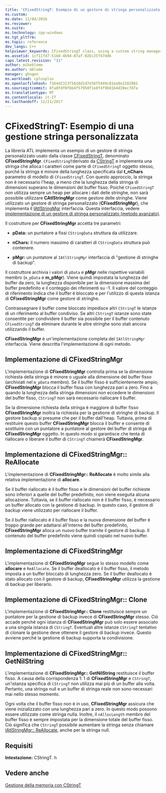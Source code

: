 ```yaml
---
title: 'CFixedStringT: Esempio di un gestore di stringa personalizzato | Documenti Microsoft'
ms.custom: 
ms.date: 11/04/2016
ms.reviewer: 
ms.suite: 
ms.technology: cpp-windows
ms.tgt_pltfrm: 
ms.topic: reference
dev_langs: C++
helpviewer_keywords: CFixedStringT class, using a custom string manager
ms.assetid: 1cf11fd7-51b8-4b94-87af-02bc25f47dd6
caps.latest.revision: "11"
author: mikeblome
ms.author: mblome
manager: ghogen
ms.workload: cplusplus
ms.openlocfilehash: 7164d2313f5610d1d7e56f5449c81ea9e2282981
ms.sourcegitcommit: 8fa8fdf0fbb4f57950f1e8f4f9b81b4d39ec7d7a
ms.translationtype: MT
ms.contentlocale: it-IT
ms.lasthandoff: 12/21/2017
---
```

# <a name="cfixedstringt-example-of-a-custom-string-manager"></a>CFixedStringT: Esempio di una gestione stringa personalizzata
La libreria ATL implementa un esempio di un gestore di stringa personalizzato usato dalla classe [CFixedStringT](../atl-mfc-shared/reference/cfixedstringt-class.md), denominato **CFixedStringMgr**. `CFixedStringT`derivato da [CStringT](../atl-mfc-shared/reference/cstringt-class.md) e implementa una stringa che alloca i caratteri come parte di `CFixedStringT` oggetto stesso, purché la stringa è minore della lunghezza specificata dal **t_nChars** parametro di modello di `CFixedStringT`. Con questo approccio, la stringa non è necessario l'heap, a meno che la lunghezza della stringa di dimensioni superano le dimensioni del buffer fisso. Poiché `CFixedStringT` non utilizza sempre un heap per allocare i dati delle stringhe, non sarà possibile utilizzare **CAtlStringMgr** come gestore delle stringhe. Viene utilizzato un gestore di stringa personalizzato (**CFixedStringMgr**), che implementa il [IAtlStringMgr](../atl-mfc-shared/reference/iatlstringmgr-class.md) interfaccia. Questa interfaccia, vedere [implementazione di un gestore di stringa personalizzato (metodo avanzato)](../atl-mfc-shared/implementation-of-a-custom-string-manager-advanced-method.md).  
  
 Il costruttore per **CFixedStringMgr** accetta tre parametri:  
  
-   **pData:** un puntatore a fissi `CStringData` struttura da utilizzare.  
  
-   **nChars:** il numero massimo di caratteri di `CStringData` struttura può contenere.  
  
-   **pMgr:** un puntatore al `IAtlStringMgr` interfaccia di "gestione di stringhe di backup".  
  
 Il costruttore archivia i valori di `pData` e **pMgr** nelle rispettive variabili membro (`m_pData` e **m_pMgr**). Viene quindi impostata la lunghezza del buffer da zero, la lunghezza disponibile per la dimensione massima del buffer predefinito e il conteggio dei riferimenti su -1. Il valore del conteggio di riferimento indica che il buffer è bloccato e per l'utilizzo di questa istanza di **CFixedStringMgr** come gestore di stringhe.  
  
 Contrassegnare il buffer come bloccato impedisce altri `CStringT` le istanze di un riferimento al buffer condiviso. Se altri `CStringT` istanze sono state consentite per condividere il buffer sia possibile per il buffer contenuto `CFixedStringT` da eliminare durante le altre stringhe sono stati ancora utilizzando il buffer.  
  
 **CFixedStringMgr** è un'implementazione completa del `IAtlStringMgr` interfaccia. Viene descritta l'implementazione di ogni metodo.  
  
## <a name="implementation-of-cfixedstringmgrallocate"></a>Implementazione di CFixedStringMgr  
 L'implementazione di **CFixedStringMgr** controlla prima se la dimensione richiesta della stringa è minore o uguale alla dimensione del buffer fisso (archiviati nel `m_pData` membro). Se il buffer fisso è sufficientemente ampio, **CFixedStringMgr** blocca il buffer fissa con lunghezza pari a zero. Fino a quando la lunghezza della stringa dimensioni non eccedere le dimensioni del buffer fisso, `CStringT` non sarà necessario riallocare il buffer.  
  
 Se la dimensione richiesta della stringa è maggiore di buffer fisso **CFixedStringMgr** inoltra la richiesta per la gestione di stringhe di backup. Il gestore backup si presume che per il buffer dall'heap. Tuttavia, prima di restituire questo buffer **CFixedStringMgr** blocca il buffer e consente di sostituire con un puntatore a puntatore al gestore del buffer di stringa di **CFixedStringMgr** oggetto. In questo modo si garantisce che tenta di riallocare o liberare il buffer di `CStringT` chiamerà **CFixedStringMgr**.  
  
## <a name="implementation-of-cfixedstringmgrreallocate"></a>Implementazione di CFixedStringMgr:: ReAllocate  
 L'implementazione di **CFixedStringMgr:: ReAllocate** è molto simile alla relativa implementazione di **allocare**.  
  
 Se il buffer riallocato è il buffer fisso e le dimensioni del buffer richieste sono inferiori a quelle del buffer predefinito, non viene eseguita alcuna allocazione. Tuttavia, se il buffer riallocato non è il buffer fisso, è necessario un buffer allocato con la gestione di backup. In questo caso, il gestore di backup viene utilizzato per riallocare il buffer.  
  
 Se il buffer riallocato è il buffer fisso e la nuova dimensione del buffer è troppo grande per adattarsi all'interno del buffer predefinito, **CFixedStringMgr** alloca un nuovo buffer tramite il gestore di backup. Il contenuto del buffer predefinito viene quindi copiato nel nuovo buffer.  
  
## <a name="implementation-of-cfixedstringmgrfree"></a>Implementazione di CFixedStringMgr  
 L'implementazione di **CFixedStringMgr** segue lo stesso modello come **allocare** e `ReAllocate`. Se il buffer deallocato è il buffer fisso, il metodo imposta a un buffer bloccato di lunghezza zero. Se il buffer deallocato è stato allocato con il gestore di backup, **CFixedStringMgr** utilizza la gestione di backup per liberarlo.  
  
## <a name="implementation-of-cfixedstringmgrclone"></a>Implementazione di CFixedStringMgr:: Clone  
 L'implementazione di **CFixedStringMgr:: Clone** restituisce sempre un puntatore per la gestione di backup invece di **CFixedStringMgr** stesso. Ciò accade perché ogni istanza di **CFixedStringMgr** può solo essere associato a una singola istanza di `CStringT`. Eventuali altre istanze `CStringT` tentativo di clonare la gestione deve ottenere il gestore di backup invece. Questo avviene perché la gestione di backup supporta la condivisione.  
  
## <a name="implementation-of-cfixedstringmgrgetnilstring"></a>Implementazione di CFixedStringMgr:: GetNilString  
 L'implementazione di **CFixedStringMgr:: GetNilString** restituisce il buffer fisso. A causa della corrispondenza 1: 1 di **CFixedStringMgr** e `CStringT`, un'istanza specifica di `CStringT` non utilizza mai più di un buffer alla volta. Pertanto, una stringa null e un buffer di stringa reale non sono necessari mai nello stesso momento.  
  
 Ogni volta che il buffer fisso non è in uso, **CFixedStringMgr** assicura che viene inizializzato con una lunghezza pari a zero. In questo modo possono essere utilizzate come stringa nulla. Inoltre, il `nAllocLength` membro del buffer fisso è sempre impostata per la dimensione totale del buffer fisso. Ciò significa che `CStringT` possibile aumentare la stringa senza chiamare [IAtlStringMgr:: ReAllocate](../atl-mfc-shared/reference/iatlstringmgr-class.md#reallocate), anche per la stringa null.  
  
## <a name="requirements"></a>Requisiti  
 **Intestazione:** CStringT. h  
  
## <a name="see-also"></a>Vedere anche  
 [Gestione della memoria con CStringT](../atl-mfc-shared/memory-management-with-cstringt.md)

